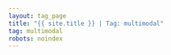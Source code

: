 ```yaml
---
layout: tag_page
title: "{{ site.title }} | Tag: multimodal"
tag: multimodal
robots: noindex
---
```


